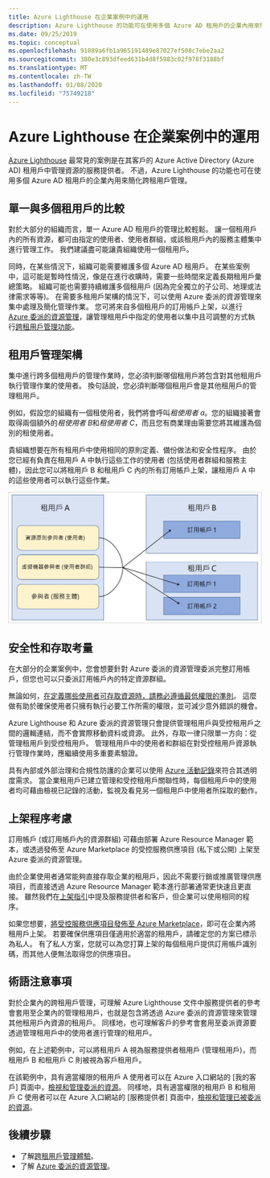```yaml
---
title: Azure Lighthouse 在企業案例中的運用
description: Azure Lighthouse 的功能可在使用多個 Azure AD 租用戶的企業內用來簡化跨租用戶管理。
ms.date: 09/25/2019
ms.topic: conceptual
ms.openlocfilehash: 91089a6fb1a965191489e87027ef508c7ebe2aa2
ms.sourcegitcommit: 380e3c893dfeed631b4d8f5983c02f978f3188bf
ms.translationtype: MT
ms.contentlocale: zh-TW
ms.lasthandoff: 01/08/2020
ms.locfileid: "75749218"
---
```

# <a name="azure-lighthouse-in-enterprise-scenarios"></a>Azure Lighthouse 在企業案例中的運用

[Azure Lighthouse](../overview.md) 最常見的案例是在其客戶的 Azure Active Directory (Azure AD) 租用戶中管理資源的服務提供者。 不過，Azure Lighthouse 的功能也可在使用多個 Azure AD 租用戶的企業內用來簡化跨租用戶管理。

## <a name="single-vs-multiple-tenants"></a>單一與多個租用戶的比較

對於大部分的組織而言，單一 Azure AD 租用戶的管理比較輕鬆。 讓一個租用戶內的所有資源，都可由指定的使用者、使用者群組，或該租用戶內的服務主體集中進行管理工作。 我們建議盡可能讓貴組織使用一個租用戶。

同時，在某些情況下，組織可能需要維護多個 Azure AD 租用戶。 在某些案例中，這可能是暫時性情況，像是在進行收購時，需要一些時間來定義長期租用戶彙總策略。 組織可能也需要持續維護多個租用戶 (因為完全獨立的子公司、地理或法律需求等等)。 在需要多租用戶架構的情況下，可以使用 Azure 委派的資源管理來集中處理及簡化管理作業。 您可將來自多個租用戶的訂用帳戶上架，以進行 [Azure 委派的資源管理](azure-delegated-resource-management.md)，讓管理租用戶中指定的使用者以集中且可調整的方式執行[跨租用戶管理功能](cross-tenant-management-experience.md)。

## <a name="tenant-management-architecture"></a>租用戶管理架構

集中進行跨多個租用戶的管理作業時，您必須判斷哪個租用戶將包含對其他租用戶執行管理作業的使用者。 換句話說，您必須判斷哪個租用戶會是其他租用戶的管理租用戶。

例如，假設您的組織有一個租使用者，我們將會呼叫*租使用者 a*。您的組織接著會取得兩個額外的*租使用者 B*和*租使用者 C*，而且您有商業理由需要您將其維護為個別的租使用者。

貴組織想要在所有租用戶中使用相同的原則定義、備份做法和安全性程序。 由於您已經有負責在租用戶 A 中執行這些工作的使用者 (包括使用者群組和服務主體)，因此您可以將租用戶 B 和租用戶 C 內的所有訂用帳戶上架，讓租用戶 A 中的這些使用者可以執行這些作業。

![租用戶 A 中的使用者管理租用戶 B 和租用戶 C 中的資源](../media/enterprise-azure-lighthouse.jpg)

## <a name="security-and-access-considerations"></a>安全性和存取考量

在大部分的企業案例中，您會想要針對 Azure 委派的資源管理委派完整訂用帳戶，但您也可以只委派訂用帳戶內的特定資源群組。

無論如何，[在定義哪些使用者可存取資源時，請務必遵循最低權限的準則](recommended-security-practices.md#assign-permissions-to-groups-using-the-principle-of-least-privilege)。 這麼做有助於確保使用者只擁有執行必要工作所需的權限，並可減少意外錯誤的機會。

Azure Lighthouse 和 Azure 委派的資源管理只會提供管理租用戶與受控租用戶之間的邏輯連結，而不會實際移動資料或資源。 此外，存取一律只限單一方向：從管理租用戶到受控租用戶。  管理租用戶中的使用者和群組在對受控租用戶資源執行管理作業時，應繼續使用多重要素驗證。

具有內部或外部治理和合規性防護的企業可以使用 [Azure 活動記錄](../../azure-monitor/platform/platform-logs-overview.md)來符合其透明度需求。 當企業租用戶已建立管理和受控租用戶關聯性時，每個租用戶中的使用者均可藉由檢視已記錄的活動，監視及看見另一個租用戶中使用者所採取的動作。

## <a name="onboarding-process-considerations"></a>上架程序考慮

訂用帳戶 (或訂用帳戶內的資源群組) 可藉由部署 Azure Resource Manager 範本，或透過發佈至 Azure Marketplace 的受控服務供應項目 (私下或公開) 上架至 Azure 委派的資源管理。

由於企業使用者通常能夠直接存取企業的租用戶，因此不需要行銷或推廣管理供應項目，而直接透過 Azure Resource Manager 範本進行部署通常更快速且更直接。 雖然我們在[上架指引](../how-to/onboard-customer.md)中提及服務提供者和客戶，但企業可以使用相同的程序。

如果您想要，[將受控服務供應項目發佈至 Azure Marketplace](../how-to/publish-managed-services-offers.md)，即可在企業內將租用戶上架。 若要確保供應項目僅適用於適當的租用戶，請確定您的方案已標示為私人。 有了私人方案，您就可以為您打算上架的每個租用戶提供訂用帳戶識別碼，而其他人便無法取得您的供應項目。

## <a name="terminology-notes"></a>術語注意事項

對於企業內的跨租用戶管理，可理解 Azure Lighthouse 文件中服務提供者的參考會套用至企業內的管理租用戶，也就是包含將透過 Azure 委派的資源管理來管理其他租用戶內資源的租用戶。 同樣地，也可理解客戶的參考會套用至委派資源要透過管理租用戶中的使用者進行管理的租用戶。

例如，在上述範例中，可以將租用戶 A 視為服務提供者租用戶 (管理租用戶)，而租用戶 B 和租用戶 C 則被視為客戶租用戶。

在該範例中，具有適當權限的租用戶 A 使用者可以在 Azure 入口網站的 [我的客戶] 頁面中，[檢視和管理委派的資源](../how-to/view-manage-customers.md)。 同樣地，具有適當權限的租用戶 B 和租用戶 C 使用者可以在 Azure 入口網站的 [服務提供者] 頁面中，[檢視和管理已被委派的資源](../how-to/view-manage-service-providers.md)。

## <a name="next-steps"></a>後續步驟

- 了解[跨租用戶管理體驗](cross-tenant-management-experience.md)。
- 了解 [Azure 委派的資源管理](azure-delegated-resource-management.md)。